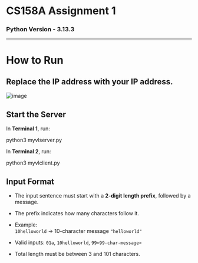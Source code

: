 # CS158A Assignment 1

### Python Version - 3.13.3

---

# How to Run

## Replace the IP address with your IP address.

![image](https://github.com/user-attachments/assets/abd532a7-5421-4bf6-bb1e-334db9a319a4)

## Start the Server

In **Terminal 1**, run:

python3 myvlserver.py

In **Terminal 2**, run:

python3 myvlclient.py

## Input Format

- The input sentence must start with a **2-digit length prefix**, followed by a message.
- The prefix indicates how many characters follow it.
- Example:  
  `10helloworld` → 10-character message `"helloworld"`

- Valid inputs: `01a`, `10helloworld`, `99<99-char-message>`
- Total length must be between 3 and 101 characters.
